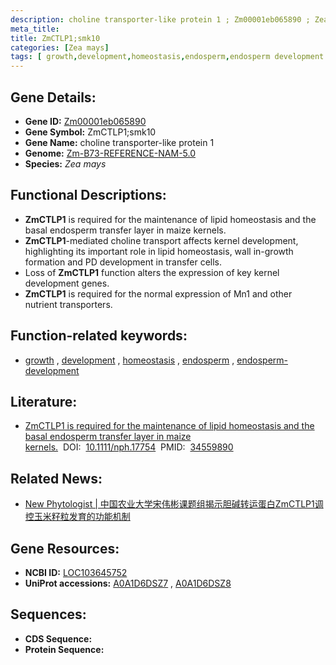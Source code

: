 ```yaml
---
description: choline transporter-like protein 1 ; Zm00001eb065890 ; Zea mays
meta_title:
title: ZmCTLP1;smk10
categories: [Zea mays]
tags: [ growth,development,homeostasis,endosperm,endosperm development ]
---
```


## Gene Details:
- **Gene ID:**	[Zm00001eb065890](https://www.maizegdb.org/gene_center/gene/Zm00001eb065890)
- **Gene Symbol:** ZmCTLP1;smk10
- **Gene Name:** choline transporter-like protein 1
- **Genome:** [Zm-B73-REFERENCE-NAM-5.0](https://www.maizegdb.org/genome/assembly/Zm-B73-REFERENCE-NAM-5.0)
- **Species:** *Zea mays*

## Functional Descriptions:
   - **ZmCTLP1** is required for the maintenance of lipid homeostasis and the basal endosperm transfer layer in maize kernels.
   - **ZmCTLP1**-mediated choline transport affects kernel development, highlighting its important role in lipid homeostasis, wall in-growth formation and PD development in transfer cells.
   - Loss of **ZmCTLP1** function alters the expression of key kernel development genes.
   - **ZmCTLP1** is required for the normal expression of Mn1 and other nutrient transporters.

## Function-related keywords:
- [growth](/tags/growth/)&nbsp;,&nbsp;[development](/tags/development/)&nbsp;,&nbsp;[homeostasis](/tags/homeostasis/)&nbsp;,&nbsp;[endosperm](/tags/endosperm/)&nbsp;,&nbsp;[endosperm-development](/tags/endosperm-development/)

## Literature:
   - [ZmCTLP1 is required for the maintenance of lipid homeostasis and the basal endosperm transfer layer in maize kernels.]( https://nph.onlinelibrary.wiley.com/doi/10.1111/nph.17754)&nbsp;&nbsp;DOI:&nbsp;&nbsp;[10.1111/nph.17754](https://nph.onlinelibrary.wiley.com/doi/10.1111/nph.17754)&nbsp;&nbsp;PMID:&nbsp;&nbsp;[34559890](https://pubmed.ncbi.nlm.nih.gov/34559890/)

## Related News:
   - [New Phytologist | 中国农业大学宋伟彬课题组揭示胆碱转运蛋白ZmCTLP1调控玉米籽粒发育的功能机制](https://mp.weixin.qq.com/s?__biz=Mzg3MDEwNDEyMg==&mid=2247517871&idx=4&sn=829778529b8090baaef5a7cf701c06d8&chksm=ce902bfaf9e7a2ec8099eebd815005708f9e09e202cbd0383225b4cf5e705371bb360abc60c5&scene=27#wechat_redirect)

## Gene Resources:
- **NCBI ID:** [LOC103645752](https://www.ncbi.nlm.nih.gov/gene/?term=LOC103645752)
- **UniProt accessions:** [A0A1D6DSZ7](https://www.uniprot.org/uniprotkb/A0A1D6DSZ7/entry)&nbsp;,&nbsp;[A0A1D6DSZ8](https://www.uniprot.org/uniprotkb/A0A1D6DSZ8/entry)



## Sequences:
- **CDS Sequence:**
- **Protein Sequence:**
